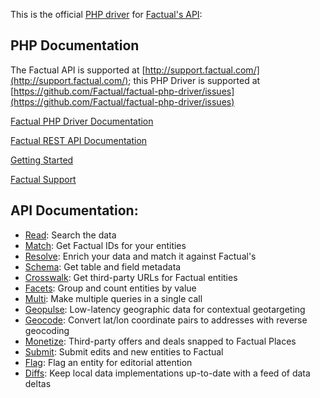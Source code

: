 This is the official [PHP driver](https://github.com/Factual/factual-php-driver) for [Factual's API](http://developer.factual.com):

## PHP Documentation

The Factual API is supported at [http://support.factual.com/](http://support.factual.com/); this PHP Driver is supported at [https://github.com/Factual/factual-php-driver/issues](https://github.com/Factual/factual-php-driver/issues)

[Factual PHP Driver Documentation](https://github.com/Factual/factual-php-driver/wiki)

[Factual REST API Documentation](http://developer.factual.com)

[Getting Started](https://github.com/Factual/factual-php-driver/wiki/Getting-Started)

[Factual Support](http://support.factual.com)

## API Documentation:

*   [Read](http://developer.factual.com/display/docs/Factual+Developer+APIs+Version+3): Search the data
*   [Match](http://developer.factual.com/display/docs/Places+API+-+Match): Get Factual IDs for your entities
*   [Resolve](http://developer.factual.com/display/docs/Places+API+-+Resolve): Enrich your data and match it against Factual's
*   [Schema](http://developer.factual.com/display/docs/Core+API+-+Schema): Get table and field metadata
*   [Crosswalk](http://developer.factual.com/display/docs/Places+API+-+Crosswalk): Get third-party URLs for Factual entities
*   [Facets](http://developer.factual.com/display/docs/Core+API+-+Facets): Group and count entities by value
*   [Multi](http://developer.factual.com/display/docs/Core+API+-+Multi): Make multiple queries in a single call
*	[Geopulse](http://developer.factual.com/display/docs/Places+API+-+Geopulse): Low-latency geographic data for contextual geotargeting
*	[Geocode](http://developer.factual.com/display/docs/Places+API+-+Reverse+Geocoder): Convert lat/lon coordinate pairs to addresses with reverse geocoding
*	[Monetize](http://developer.factual.com/display/docs/Places+API+-+Monetize): Third-party offers and deals snapped to Factual Places
*	[Submit](): Submit edits and new entities to Factual
*   [Flag](): Flag an entity for editorial attention
*   [Diffs](): Keep local data implementations up-to-date with a feed of data deltas


